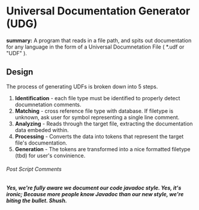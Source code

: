 # Universal Documentation Generator (UDG)
**summary:** A program that reads in a file path, and spits out documentation for any language in the form of a Universal Documnetation File ( \*.udf or "UDF" ).

## Design

The process of generating UDFs is broken down into 5 steps.
1. **Identification** - each file type must be identified to properly detect documnetation comments.
2. **Matching** - cross reference file type with database. If filetype is unknown, ask user for symbol representing a single line comment.
3. **Analyzing** - Reads through the target file, extracting the documentation data embeded within.
4. **Processing** - Converts the data into tokens that represent the target file's documentation.
5. **Generation** - The tokens are transformed into a nice formatted filetype (tbd) for user's convinience.



















###### Post Script Comments
***Yes, we're fully aware we document our code javadoc style. Yes, it's ironic; Because more people know Javadoc than our new style, we're biting the bullet. Shush.***

